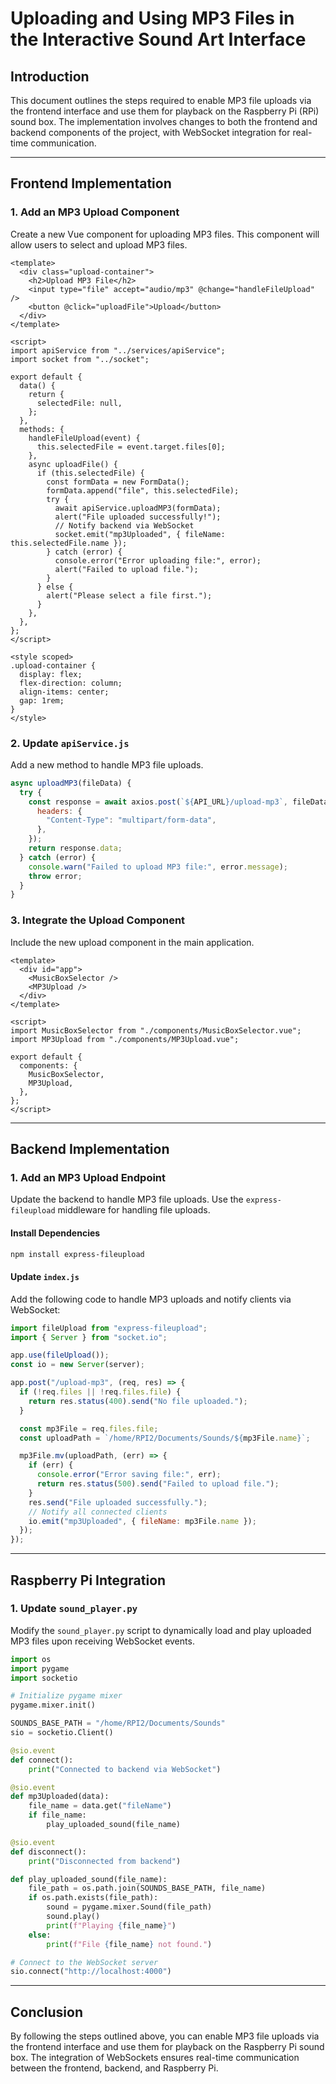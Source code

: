 # Uploading and Using MP3 Files in the Interactive Sound Art Interface

## Introduction
This document outlines the steps required to enable MP3 file uploads via the frontend interface and use them for playback on the Raspberry Pi (RPi) sound box. The implementation involves changes to both the frontend and backend components of the project, with WebSocket integration for real-time communication.

---

## Frontend Implementation

### 1. Add an MP3 Upload Component
Create a new Vue component for uploading MP3 files. This component will allow users to select and upload MP3 files.

```vue
<template>
  <div class="upload-container">
    <h2>Upload MP3 File</h2>
    <input type="file" accept="audio/mp3" @change="handleFileUpload" />
    <button @click="uploadFile">Upload</button>
  </div>
</template>

<script>
import apiService from "../services/apiService";
import socket from "../socket";

export default {
  data() {
    return {
      selectedFile: null,
    };
  },
  methods: {
    handleFileUpload(event) {
      this.selectedFile = event.target.files[0];
    },
    async uploadFile() {
      if (this.selectedFile) {
        const formData = new FormData();
        formData.append("file", this.selectedFile);
        try {
          await apiService.uploadMP3(formData);
          alert("File uploaded successfully!");
          // Notify backend via WebSocket
          socket.emit("mp3Uploaded", { fileName: this.selectedFile.name });
        } catch (error) {
          console.error("Error uploading file:", error);
          alert("Failed to upload file.");
        }
      } else {
        alert("Please select a file first.");
      }
    },
  },
};
</script>

<style scoped>
.upload-container {
  display: flex;
  flex-direction: column;
  align-items: center;
  gap: 1rem;
}
</style>
```

### 2. Update `apiService.js`
Add a new method to handle MP3 file uploads.

```js
async uploadMP3(fileData) {
  try {
    const response = await axios.post(`${API_URL}/upload-mp3`, fileData, {
      headers: {
        "Content-Type": "multipart/form-data",
      },
    });
    return response.data;
  } catch (error) {
    console.warn("Failed to upload MP3 file:", error.message);
    throw error;
  }
}
```

### 3. Integrate the Upload Component
Include the new upload component in the main application.

```vue
<template>
  <div id="app">
    <MusicBoxSelector />
    <MP3Upload />
  </div>
</template>

<script>
import MusicBoxSelector from "./components/MusicBoxSelector.vue";
import MP3Upload from "./components/MP3Upload.vue";

export default {
  components: {
    MusicBoxSelector,
    MP3Upload,
  },
};
</script>
```

---

## Backend Implementation

### 1. Add an MP3 Upload Endpoint
Update the backend to handle MP3 file uploads. Use the `express-fileupload` middleware for handling file uploads.

#### Install Dependencies
```bash
npm install express-fileupload
```

#### Update `index.js`
Add the following code to handle MP3 uploads and notify clients via WebSocket:

```js
import fileUpload from "express-fileupload";
import { Server } from "socket.io";

app.use(fileUpload());
const io = new Server(server);

app.post("/upload-mp3", (req, res) => {
  if (!req.files || !req.files.file) {
    return res.status(400).send("No file uploaded.");
  }

  const mp3File = req.files.file;
  const uploadPath = `/home/RPI2/Documents/Sounds/${mp3File.name}`;

  mp3File.mv(uploadPath, (err) => {
    if (err) {
      console.error("Error saving file:", err);
      return res.status(500).send("Failed to upload file.");
    }
    res.send("File uploaded successfully.");
    // Notify all connected clients
    io.emit("mp3Uploaded", { fileName: mp3File.name });
  });
});
```

---

## Raspberry Pi Integration

### 1. Update `sound_player.py`
Modify the `sound_player.py` script to dynamically load and play uploaded MP3 files upon receiving WebSocket events.

```python
import os
import pygame
import socketio

# Initialize pygame mixer
pygame.mixer.init()

SOUNDS_BASE_PATH = "/home/RPI2/Documents/Sounds"
sio = socketio.Client()

@sio.event
def connect():
    print("Connected to backend via WebSocket")

@sio.event
def mp3Uploaded(data):
    file_name = data.get("fileName")
    if file_name:
        play_uploaded_sound(file_name)

@sio.event
def disconnect():
    print("Disconnected from backend")

def play_uploaded_sound(file_name):
    file_path = os.path.join(SOUNDS_BASE_PATH, file_name)
    if os.path.exists(file_path):
        sound = pygame.mixer.Sound(file_path)
        sound.play()
        print(f"Playing {file_name}")
    else:
        print(f"File {file_name} not found.")

# Connect to the WebSocket server
sio.connect("http://localhost:4000")
```

---

## Conclusion
By following the steps outlined above, you can enable MP3 file uploads via the frontend interface and use them for playback on the Raspberry Pi sound box. The integration of WebSockets ensures real-time communication between the frontend, backend, and Raspberry Pi.